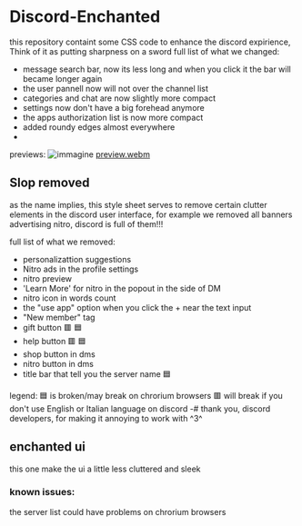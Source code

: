 # Discord-Enchanted
this repository containt some CSS code to enhance the discord expirience, Think of it as putting sharpness on a sword 
full list of what we changed:
- message search bar, now its less long and when you click it the bar will became longer again
- the user pannell now will not over the channel list
- categories and chat are now slightly more compact
- settings now don't have a big forehead anymore
- the apps authorization list is now more compact
- added roundy edges almost everywhere
- 
previews:
![immagine](https://github.com/user-attachments/assets/e58efb81-3e6a-4b72-9a3e-155c7880d95a)
[preview.webm](https://github.com/user-attachments/assets/a2b1e358-60e7-4860-a24a-8246ede7ce44) 

## Slop removed
as the name implies, this style sheet serves to remove certain clutter elements in the discord user interface, for example we removed all banners advertising nitro, discord is full of them!!!

full list of what we removed:
- personalizattion suggestions
- Nitro ads in the profile settings
- nitro preview
- 'Learn More' for nitro in the popout in the side of DM
- nitro icon in words count
- the "use app" option when you click the + near the text input
- "New member" tag
- gift button 🟥 🟦
- help button 🟥 🟦
- shop button in dms
- nitro button in dms
- title bar that tell you the server name 🟦

legend:
🟦 is broken/may break on chrorium browsers
🟥 will break if you don't use English or Italian language on discord 
-# thank you, discord developers, for making it annoying to work with ^3^
## enchanted ui
this one make the ui a little less cluttered and sleek

### known issues:
the server list could have problems on chrorium browsers
